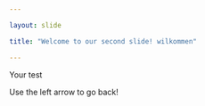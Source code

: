 ```yaml
---

layout: slide

title: "Welcome to our second slide! wilkommen"

---
```


Your test

Use the left arrow to go back!
